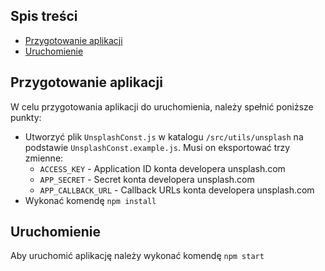 ## Spis treści

- [Przygotowanie aplikacji](#przygotowanie-aplikacji)
- [Uruchomienie](#uruchomienie)

## Przygotowanie aplikacji

W celu przygotowania aplikacji do uruchomienia, należy spełnić poniższe punkty:

* Utworzyć plik `UnsplashConst.js` w katalogu `/src/utils/unsplash` na podstawie `UnsplashConst.example.js`. Musi on eksportować trzy zmienne:
  * `ACCESS_KEY` - Application ID konta developera unsplash.com
  * `APP_SECRET` - Secret konta developera unsplash.com
  * `APP_CALLBACK_URL` - Callback URLs konta developera unsplash.com
* Wykonać komendę `npm install`

## Uruchomienie

Aby uruchomić aplikację należy wykonać komendę `npm start`